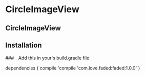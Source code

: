 # CircleImageView
## CircleImageView
## Installation


###　Add this in your's build.gradle file

dependencies {
  compile 'compile 'com.love.faded:faded:1.0.0'
}

